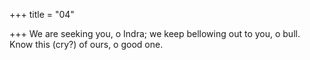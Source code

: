 +++
title = "04"

+++
We are seeking you, o Indra; we keep bellowing out to you, o bull. Know this (cry?) of ours, o good one.  